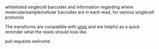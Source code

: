 whitelisted singlecell barcodes and information regarding where molecular/sample/cellular barcodes are in each read, for various singlecell protocols

The transforms are compatible with [umis](https://github.com/vals/umis) and are helpful as a quick reminder what the reads should
look like.

pull requests welcome
